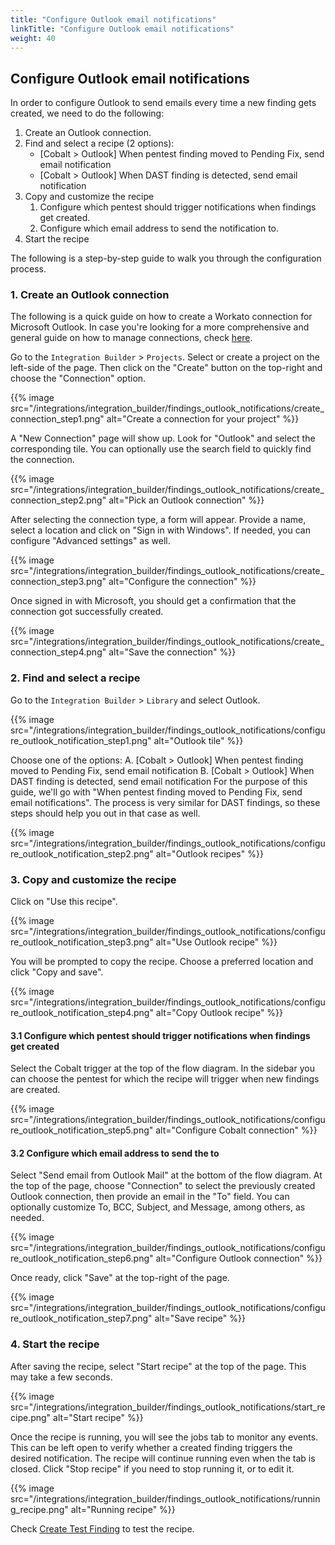 ```yaml
---
title: "Configure Outlook email notifications"
linkTitle: "Configure Outlook email notifications"
weight: 40
---
```


## Configure Outlook email notifications

In order to configure Outlook to send emails every time a new finding gets created, we need to do the following:

1. Create an Outlook connection.
2. Find and select a recipe (2 options):
    - [Cobalt > Outlook] When pentest finding moved to Pending Fix, send email notification
    - [Cobalt > Outlook] When DAST finding is detected, send email notification
3. Copy and customize the recipe
    1. Configure which pentest should trigger notifications when findings get created.
    2. Configure which email address to send the notification to.
4. Start the recipe

The following is a step-by-step guide to walk you through the configuration process.

### 1. Create an Outlook connection

The following is a quick guide on how to create a Workato connection for Microsoft Outlook.
In case you're looking for a more comprehensive and general guide on how to manage connections, check [here](/integrations/integrationbuilder/connect-your-applications/).

Go to the `Integration Builder` > `Projects`. Select or create a project on the left-side of the page. Then click on the "Create" button on the top-right and choose the "Connection" option.

{{% image src="/integrations/integration_builder/findings_outlook_notifications/create_connection_step1.png" alt="Create a connection for your project" %}}

A "New Connection" page will show up. Look for "Outlook" and select the corresponding tile. You can optionally use the search field to quickly find the connection.

{{% image src="/integrations/integration_builder/findings_outlook_notifications/create_connection_step2.png" alt="Pick an Outlook connection" %}}

After selecting the connection type, a form will appear. Provide a name, select a location and click on "Sign in with Windows". If needed, you can configure "Advanced settings" as well.

{{% image src="/integrations/integration_builder/findings_outlook_notifications/create_connection_step3.png" alt="Configure the connection" %}}

Once signed in with Microsoft, you should get a confirmation that the connection got successfully created.

{{% image src="/integrations/integration_builder/findings_outlook_notifications/create_connection_step4.png" alt="Save the connection" %}}

### 2. Find and select a recipe

Go to the `Integration Builder` > `Library` and select Outlook.

{{% image src="/integrations/integration_builder/findings_outlook_notifications/configure_outlook_notification_step1.png" alt="Outlook tile" %}}

Choose one of the options:
A. [Cobalt > Outlook] When pentest finding moved to Pending Fix, send email notification
B. [Cobalt > Outlook] When DAST finding is detected, send email notification
For the purpose of this guide, we'll go with "When pentest finding moved to Pending Fix, send email notifications". The process is very similar for DAST findings, so these steps should help you out in that case as well.

{{% image src="/integrations/integration_builder/findings_outlook_notifications/configure_outlook_notification_step2.png" alt="Outlook recipes" %}}

### 3. Copy and customize the recipe

Click on "Use this recipe".

{{% image src="/integrations/integration_builder/findings_outlook_notifications/configure_outlook_notification_step3.png" alt="Use Outlook recipe" %}}

You will be prompted to copy the recipe. Choose a preferred location and click "Copy and save".

{{% image src="/integrations/integration_builder/findings_outlook_notifications/configure_outlook_notification_step4.png" alt="Copy Outlook recipe" %}}

#### 3.1 Configure which pentest should trigger notifications when findings get created

Select the Cobalt trigger at the top of the flow diagram. In the sidebar you can choose the pentest for which the recipe will trigger when new findings are created.

{{% image src="/integrations/integration_builder/findings_outlook_notifications/configure_outlook_notification_step5.png" alt="Configure Cobalt connection" %}}

#### 3.2 Configure which email address to send the to

Select "Send email from Outlook Mail" at the bottom of the flow diagram. At the top of the page, choose "Connection" to select the previously created Outlook connection, then provide an email in the "To" field. You can optionally customize To, BCC, Subject, and Message, among others, as needed.

{{% image src="/integrations/integration_builder/findings_outlook_notifications/configure_outlook_notification_step6.png" alt="Configure Outlook connection" %}}

Once ready, click "Save" at the top-right of the page.

{{% image src="/integrations/integration_builder/findings_outlook_notifications/configure_outlook_notification_step7.png" alt="Save recipe" %}}

### 4. Start the recipe

After saving the recipe, select "Start recipe" at the top of the page. This may take a few seconds.

{{% image src="/integrations/integration_builder/findings_outlook_notifications/start_recipe.png" alt="Start recipe" %}}

Once the recipe is running, you will see the jobs tab to monitor any events. This can be left open to verify whether a created finding triggers the desired notification.
The recipe will continue running even when the tab is closed. Click "Stop recipe" if you need to stop running it, or to edit it.

{{% image src="/integrations/integration_builder/findings_outlook_notifications/running_recipe.png" alt="Running recipe" %}}

Check [Create Test Finding](/integrations/development/create-test-finding/) to test the recipe.
